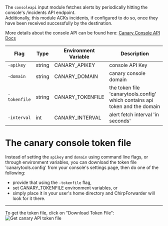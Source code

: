 The `consoleapi` input module fetches alerts by periodically hitting the console's /incidents API endpoint.  
Additionally, this module ACKs incidents, if configured to do so, once they have been received successfully by the destination.  
  
More details about the console API can be found here: [Canary Console API Docs](https://docs.canary.tools/console-settings/api.html)  

|Flag|Type|Environment Variable|Description
|---|---|---|---|
|`-apikey`|string| CANARY_APIKEY|console API Key|
|`-domain`|string| CANARY_DOMAIN|canary console domain|
|`-tokenfile`|string| CANARY_TOKENFILE|the token file 'canarytools.config' which contains api token and the domain|
|`-interval`|int| CANARY_INTERVAL|alert fetch interval 'in seconds'|

# The canary console token file
Instead of setting the `apikey` and `domain` using command line flags, or through environment variables, you can download the token file 'canarytools.config' from your console's settings page, then do one of the following: 
- provide that using the `-tokenfile` flag,
- set CANARY_TOKENFILE environment variables, or
- simply place it in your user's home directory and ChirpForwarder will look for it there.  
***  
To get the token file, click on "Download Token File":  
![Get canary API token file](https://github.com/SherifEldeeb/ChirpForwarder/raw/master/assets/images/01-GetAPI.png)

